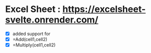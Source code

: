 # Excel Sheet : https://excelsheet-svelte.onrender.com/

* [X]  added support for
  * [X]  =Add(cell1,cell2)
  * [X]  =Multiply(cell1,cell2)

```
